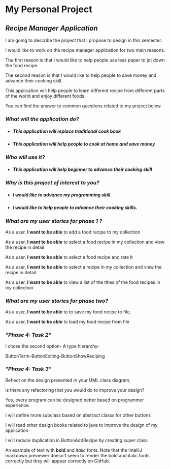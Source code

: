 # My Personal Project 
<h2><em>Recipe Manager Application</em></h2>

<p>I am going to describe the project that I propose to design in this semester. </p>
<p>I would like to work on the recipe manager application for two main reasons.</p>
<p>The first reason is that I would like to help people use less paper to jot down the food recipe.
<p>The second reason is that I would like to help people to save money and advance their cooking skill.</p>
<p>This application will help people to learn different recipe from different parts of the world and 
enjoy different foods.</p> 
<p>You can find the answer to common questions related to my project below.</p>
 
<h3><strong><em>What will the application do? </em></strong></h3>


- <h5>This application will <strong>replace traditional cook book</strong> </h5>
- <h5>This application will help people to <strong>cook at home </strong> and save money</h5>

<h3><strong><em>Who will use it? </em></strong></h3>


- <h5>This application will help <strong>beginner</strong> to advance their cooking skill </h5>

<h3><strong><em>Why is this project of interest to you? </em></strong></h3>


- <h5>I would like to advance my programming skill. </h5>
- <h5>I would like to help people to advance their cooking skills. </h5>

<h3><strong><em>What are my user stories for phase 1 ? </em></strong></h3>


<p>As a user, <strong> I want to be able</strong> to add a  food recipe to my collection </p>
<p>As a user, <strong> I want to be able</strong> to select a food recipe in my collection and view the recipe in detail</p>
<p>As a user, <strong> I want to be able</strong> to select a food recipe and rate it </p>
<p>As a user, <strong> I want to be able</strong> to select a recipe in my collection and view the recipe in detail.</p>
<p>As a user, <strong> I want to be able</strong> to view a list of the titles of the food recipes in my collection</p>

<h3><strong><em>What are my user stories for phase two? </em></strong></h3>
<p>As a user, <strong> I want to be able</strong> to to save my food recipe to file.</p>
<p>As a user, <strong> I want to be able</strong> to load my food recipe from file </p>

<h3><strong><em>"Phase 4: Task 2" </em></strong></h3>
<p> I chose the second option- A type hierarchy- </p>
<p> ButtonTerm-ButtonExiting-ButtonShowReciping </p>


<h3><strong><em>"Phase 4: Task 3" </em></strong></h3>
<p>  Reflect on the design presented in your UML class diagram. </p>

<p> is there any refactoring that you would do to improve your design? </p>

<p> Yes, every program can be designed better based on programmer experience. </p>
<p> I will define more subclass based on abstract classs for other buttons</p>
<p> I will read other design books related to java to improve the design of my application</p>
<p> I will reduce duplication in ButtonAddRecipe by creating super class</p>








An example of text with **bold** and *italic* fonts.  Note that the IntelliJ markdown previewer doesn't seem to render 
the bold and italic fonts correctly but they will appear correctly on GitHub.